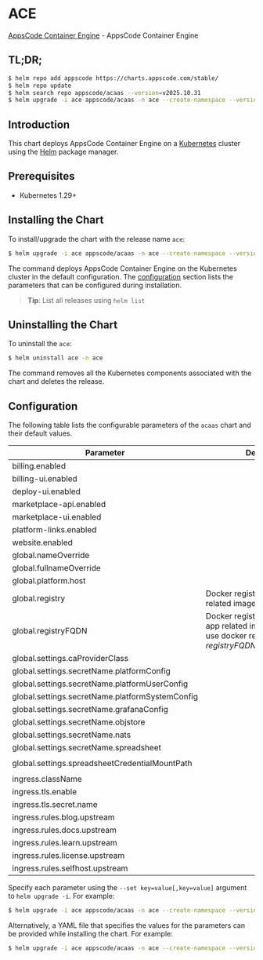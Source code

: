 # ACE

[AppsCode Container Engine](https://github.com/appscode-cloud) - AppsCode Container Engine

## TL;DR;

```bash
$ helm repo add appscode https://charts.appscode.com/stable/
$ helm repo update
$ helm search repo appscode/acaas --version=v2025.10.31
$ helm upgrade -i ace appscode/acaas -n ace --create-namespace --version=v2025.10.31
```

## Introduction

This chart deploys AppsCode Container Engine on a [Kubernetes](http://kubernetes.io) cluster using the [Helm](https://helm.sh) package manager.

## Prerequisites

- Kubernetes 1.29+

## Installing the Chart

To install/upgrade the chart with the release name `ace`:

```bash
$ helm upgrade -i ace appscode/acaas -n ace --create-namespace --version=v2025.10.31
```

The command deploys AppsCode Container Engine on the Kubernetes cluster in the default configuration. The [configuration](#configuration) section lists the parameters that can be configured during installation.

> **Tip**: List all releases using `helm list`

## Uninstalling the Chart

To uninstall the `ace`:

```bash
$ helm uninstall ace -n ace
```

The command removes all the Kubernetes components associated with the chart and deletes the release.

## Configuration

The following table lists the configurable parameters of the `acaas` chart and their default values.

|                    Parameter                    |                                                             Description                                                              |                   Default                    |
|-------------------------------------------------|--------------------------------------------------------------------------------------------------------------------------------------|----------------------------------------------|
| billing.enabled                                 |                                                                                                                                      | <code>false</code>                           |
| billing-ui.enabled                              |                                                                                                                                      | <code>false</code>                           |
| deploy-ui.enabled                               |                                                                                                                                      | <code>false</code>                           |
| marketplace-api.enabled                         |                                                                                                                                      | <code>false</code>                           |
| marketplace-ui.enabled                          |                                                                                                                                      | <code>false</code>                           |
| platform-links.enabled                          |                                                                                                                                      | <code>false</code>                           |
| website.enabled                                 |                                                                                                                                      | <code>false</code>                           |
| global.nameOverride                             |                                                                                                                                      | <code>"ace"</code>                           |
| global.fullnameOverride                         |                                                                                                                                      | <code>""</code>                              |
| global.platform.host                            |                                                                                                                                      | <code>appscode.ninja</code>                  |
| global.registry                                 | Docker registry used to pull app related images                                                                                      | <code>""</code>                              |
| global.registryFQDN                             | Docker registry fqdn used to pull app related images. Set this to use docker registry hosted at ${registryFQDN}/${registry}/${image} | <code>ghcr.io</code>                         |
| global.settings.caProviderClass                 |                                                                                                                                      | <code>""</code>                              |
| global.settings.secretName.platformConfig       |                                                                                                                                      | <code>""</code>                              |
| global.settings.secretName.platformUserConfig   |                                                                                                                                      | <code>""</code>                              |
| global.settings.secretName.platformSystemConfig |                                                                                                                                      | <code>""</code>                              |
| global.settings.secretName.grafanaConfig        |                                                                                                                                      | <code>""</code>                              |
| global.settings.secretName.objstore             |                                                                                                                                      | <code>""</code>                              |
| global.settings.secretName.nats                 |                                                                                                                                      | <code>""</code>                              |
| global.settings.secretName.spreadsheet          |                                                                                                                                      | <code>""</code>                              |
| global.settings.spreadsheetCredentialMountPath  |                                                                                                                                      | <code>"/data/marketplace-credentials"</code> |
| ingress.className                               |                                                                                                                                      | <code>"nginx-ace"</code>                     |
| ingress.tls.enable                              |                                                                                                                                      | <code>true</code>                            |
| ingress.tls.secret.name                         |                                                                                                                                      | <code>"ace-cert"</code>                      |
| ingress.rules.blog.upstream                     |                                                                                                                                      | <code>""</code>                              |
| ingress.rules.docs.upstream                     |                                                                                                                                      | <code>""</code>                              |
| ingress.rules.learn.upstream                    |                                                                                                                                      | <code>""</code>                              |
| ingress.rules.license.upstream                  |                                                                                                                                      | <code>""</code>                              |
| ingress.rules.selfhost.upstream                 |                                                                                                                                      | <code>""</code>                              |


Specify each parameter using the `--set key=value[,key=value]` argument to `helm upgrade -i`. For example:

```bash
$ helm upgrade -i ace appscode/acaas -n ace --create-namespace --version=v2025.10.31 --set global.nameOverride="ace"
```

Alternatively, a YAML file that specifies the values for the parameters can be provided while
installing the chart. For example:

```bash
$ helm upgrade -i ace appscode/acaas -n ace --create-namespace --version=v2025.10.31 --values values.yaml
```
